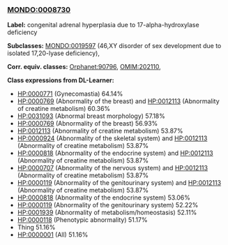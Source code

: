 
### [MONDO:0008730](http://purl.obolibrary.org/obo/MONDO_0008730)
**Label:** congenital adrenal hyperplasia due to 17-alpha-hydroxylase deficiency

**Subclasses:** [MONDO:0019597](http://purl.obolibrary.org/obo/MONDO_0019597) (46,XY disorder of sex development due to isolated 17,20-lyase deficiency), 

**Corr. equiv. classes:** [Orphanet:90796](http://www.orpha.net/ORDO/Orphanet_90796), [OMIM:202110](http://purl.obolibrary.org/obo/OMIM_202110), 

**Class expressions from DL-Learner:**

- [HP:0000771](http://purl.obolibrary.org/obo/HP_0000771) (Gynecomastia) 64.14%
- [HP:0000769](http://purl.obolibrary.org/obo/HP_0000769) (Abnormality of the breast) and [HP:0012113](http://purl.obolibrary.org/obo/HP_0012113) (Abnormality of creatine metabolism) 60.36%
- [HP:0031093](http://purl.obolibrary.org/obo/HP_0031093) (Abnormal breast morphology) 57.18%
- [HP:0000769](http://purl.obolibrary.org/obo/HP_0000769) (Abnormality of the breast) 56.93%
- [HP:0012113](http://purl.obolibrary.org/obo/HP_0012113) (Abnormality of creatine metabolism) 53.87%
- [HP:0000924](http://purl.obolibrary.org/obo/HP_0000924) (Abnormality of the skeletal system) and [HP:0012113](http://purl.obolibrary.org/obo/HP_0012113) (Abnormality of creatine metabolism) 53.87%
- [HP:0000818](http://purl.obolibrary.org/obo/HP_0000818) (Abnormality of the endocrine system) and [HP:0012113](http://purl.obolibrary.org/obo/HP_0012113) (Abnormality of creatine metabolism) 53.87%
- [HP:0000707](http://purl.obolibrary.org/obo/HP_0000707) (Abnormality of the nervous system) and [HP:0012113](http://purl.obolibrary.org/obo/HP_0012113) (Abnormality of creatine metabolism) 53.87%
- [HP:0000119](http://purl.obolibrary.org/obo/HP_0000119) (Abnormality of the genitourinary system) and [HP:0012113](http://purl.obolibrary.org/obo/HP_0012113) (Abnormality of creatine metabolism) 53.87%
- [HP:0000818](http://purl.obolibrary.org/obo/HP_0000818) (Abnormality of the endocrine system) 53.06%
- [HP:0000119](http://purl.obolibrary.org/obo/HP_0000119) (Abnormality of the genitourinary system) 52.22%
- [HP:0001939](http://purl.obolibrary.org/obo/HP_0001939) (Abnormality of metabolism/homeostasis) 52.11%
- [HP:0000118](http://purl.obolibrary.org/obo/HP_0000118) (Phenotypic abnormality) 51.17%
- Thing 51.16%
- [HP:0000001](http://purl.obolibrary.org/obo/HP_0000001) (All) 51.16%


